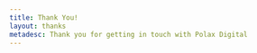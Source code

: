 ```yaml
---
title: Thank You!
layout: thanks
metadesc: Thank you for getting in touch with Polax Digital
---
```

